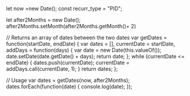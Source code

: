 let now =new Date();
const recurr_type = "PID";

let after2Months = new Date();
after2Months.setMonth(after2Months.getMonth()+ 2)

// Returns an array of dates between the two dates
var getDates = function(startDate, endDate) {
  var dates = [],
      currentDate = startDate,
      addDays = function(days) {
        var date = new Date(this.valueOf());
        date.setDate(date.getDate() + days);
        return date;
      };
  while (currentDate <= endDate) {
    dates.push(currentDate);
    currentDate = addDays.call(currentDate, 1);
  }
  return dates;
};

// Usage
var dates = getDates(now, after2Months);                                                                                                           
dates.forEach(function(date) {
  console.log(date);
});
